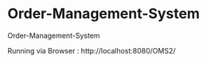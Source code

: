 # Order-Management-System
Order-Management-System

Running via Browser :
http://localhost:8080/OMS2/
